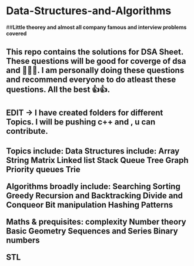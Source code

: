 # Data-Structures-and-Algorithms
##**Little theorey and almost all company famous and interview problems covered**
##  This repo contains the  solutions for DSA Sheet. These questions will be good for coverge of dsa and  👩‍💻👨. I am personally doing these questions and recommend everyone to do atleast these questions. All the best 👍👍.

## EDIT ->  I have created folders for different Topics. I will be pushing  c++ and , u can contribute.
<h2>Topics include:
Data Structures include:
Array
String 
Matrix
Linked list
Stack
Queue
Tree
Graph
Priority queues
Trie


Algorithms broadly include:
Searching
Sorting
Greedy
Recursion and Backtracking
Divide and Conqueor
Bit manipulation
Hashing
Patterns


Maths & prequisites:
complexity
Number theory
Basic Geometry
Sequences and Series
Binary numbers
 
 
STL
</h2>
